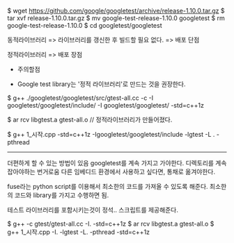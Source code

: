 $ wget https://github.com/google/googletest/archive/release-1.10.0.tar.gz
$ tar xvf release-1.10.0.tar.gz
$ mv google-test-release-1.10.0 googletest
$ rm google-test-release-1.10.0
$ cd googletest/googletest


동적라이브러리 => 라이브러리를 갱신한 후 빌드할 필요 없다.
               => 배포 단점

정적라이브러리 => 배포 장점

* 주의할점
- Google test library는 '정적 라이브러리'로 만드는 것을 권장한다.

$ g++ ./googletest/googletest/src/gtest-all.cc -c -I googletest/googletest/include/ -I googletest/googletest/ -std=c++1z

$ ar rcv libgtest.a gtest-all.o
// 정적라이브러리가 만들어졌다.

$ g++ 1\_시작.cpp -std=c++1z -Igoogletest/googletest/include -lgtest -L . -pthread

--- 

더편하게 할 수 있는 방법이 있음
googletest를 계속 가지고 가야한다.
디렉토리를 계속 잡아야하는 번거로움
다른 임베디드 환경에서 사용하고 싶다면, 통채로 옮겨야한다.


fuse라는 python script를 이용해서 최소한의 코드를 가져올 수 있도록 해준다. 
최소한의 코드와 library를 가지고 수행하면 됨.

테스트 라이브러리를 포함시키는것이 정석..
스크립트를 제공해준다.

$ g++ -c gtest/gtest-all.cc -I. -std=c++1z
$ ar rcv libgtest.a gtest-all.o
$ g++ 1\_시작.cpp -I. -lgtest -L. -pthread -std=c++1z
